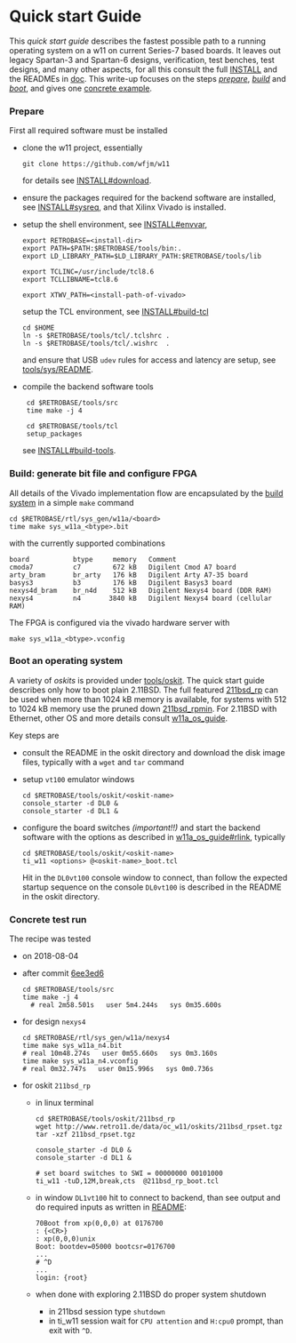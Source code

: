 # Quick start Guide

This _quick start guide_ describes the fastest possible path to a running
operating system on a w11 on current Series-7 based boards. It leaves out
legacy Spartan-3 and Spartan-6 designs, verification, test benches, test
designs, and many other aspects, for all this consult the full
[INSTALL](INSTALL.md) and the READMEs in [doc](.). This write-up
focuses on the steps _[prepare](#user-content-prepare)_,
_[build](#user-content-build)_ and _[boot](#user-content-boot)_,
and gives one [concrete example](#user-content-tested).

### <a id="prepare">Prepare</a>

First all required software must be installed
- clone the w11 project, essentially

      git clone https://github.com/wfjm/w11

  for details see [INSTALL#download](INSTALL.md#user-content-download).

- ensure the packages required for the backend software are installed,
  see [INSTALL#sysreq](INSTALL.md#user-content-sysreq), and that
  Xilinx Vivado is installed.

- setup the shell environment,
  see [INSTALL#envvar](INSTALL.md#user-content-envvar),
  
      export RETROBASE=<install-dir>
      export PATH=$PATH:$RETROBASE/tools/bin:.
      export LD_LIBRARY_PATH=$LD_LIBRARY_PATH:$RETROBASE/tools/lib
      
      export TCLINC=/usr/include/tcl8.6
      export TCLLIBNAME=tcl8.6

      export XTWV_PATH=<install-path-of-vivado>

  setup the TCL environment,
  see [INSTALL#build-tcl](INSTALL.md#user-content-build-tcl)

      cd $HOME
      ln -s $RETROBASE/tools/tcl/.tclshrc .
      ln -s $RETROBASE/tools/tcl/.wishrc  .

   and ensure that USB `udev` rules for access and latency are setup,
   see [tools/sys/README](../tools/sys/README.md).
  
- compile the backend software tools

       cd $RETROBASE/tools/src
       time make -j 4

       cd $RETROBASE/tools/tcl
       setup_packages

  see [INSTALL#build-tools](INSTALL.md#user-content-build-tools).

### <a id="build">Build: generate bit file and configure FPGA</a>

All details of the Vivado implementation flow are encapsulated by the
[build system](doc/README_buildsystem_Vivado.md) in a simple `make` command

    cd $RETROBASE/rtl/sys_gen/w11a/<board>
    time make sys_w11a_<btype>.bit

with the currently supported combinations

    board           btype     memory   Comment
    cmoda7          c7        672 kB   Digilent Cmod A7 board
    arty_bram       br_arty   176 kB   Digilent Arty A7-35 board
    basys3          b3        176 kB   Digilent Basys3 board
    nexys4d_bram    br_n4d    512 kB   Digilent Nexys4 board (DDR RAM)
    nexys4          n4       3840 kB   Digilent Nexys4 board (cellular RAM)

The FPGA is configured via the vivado hardware server with

    make sys_w11a_<btype>.vconfig

### <a id="boot">Boot an operating system</a>

A variety of _oskits_ is provided under [tools/oskit](../tools/oskit).
The quick start guide describes only how to boot plain 2.11BSD. The
full featured [211bsd_rp](../tools/oskit/211bsd_rp/README.md) can be
used when more than 1024 kB memory is available, for systems with 512 to
1024 kB memory use the pruned down
[211bsd_rpmin](../tools/oskit/211bsd_rpmin/README.md).
For 2.11BSD with Ethernet, other OS and more details consult
[w11a_os_guide](w11a_os_guide.md).

Key steps are
- consult the README in the oskit directory and download the disk image files,
  typically with a `wget` and `tar` command
  
- setup `vt100` emulator windows

      cd $RETROBASE/tools/oskit/<oskit-name>
      console_starter -d DL0 &
      console_starter -d DL1 &

- configure the board switches _(important!!)_ and start the backend software
  with the options as described in
  [w11a_os_guide#rlink](w11a_os_guide.md.html#user-content-rlink), typically

      cd $RETROBASE/tools/oskit/<oskit-name>
      ti_w11 <options> @<oskit-name>_boot.tcl

  Hit <ENTER> in the `DL0vt100` console window to connect, than follow
  the expected startup sequence on the console `DL0vt100` is described in the
  README in the oskit directory.

### <a id="tested">Concrete test run</a>
The recipe was tested
- on 2018-08-04
- after commit [6ee3ed6](https://github.com/wfjm/w11/commit/6ee3ed6)

      cd $RETROBASE/tools/src
      time make -j 4
        # real 2m58.501s   user 5m4.244s   sys 0m35.600s

- for design `nexys4`
      
      cd $RETROBASE/rtl/sys_gen/w11a/nexys4
      time make sys_w11a_n4.bit
      # real 10m48.274s   user 0m55.660s   sys 0m3.160s
      time make sys_w11a_n4.vconfig
      # real 0m32.747s   user 0m15.996s   sys 0m0.736s
      
- for oskit `211bsd_rp`
  - in linux terminal
  
        cd $RETROBASE/tools/oskit/211bsd_rp
        wget http://www.retro11.de/data/oc_w11/oskits/211bsd_rpset.tgz
        tar -xzf 211bsd_rpset.tgz

        console_starter -d DL0 &
        console_starter -d DL1 &

        # set board switches to SWI = 00000000 00101000
        ti_w11 -tuD,12M,break,cts  @211bsd_rp_boot.tcl

  - in window `DL1vt100` hit <ENTER> to connect to backend, than see output and do required inputs as written in [README](../tools/oskit/211bsd_rp/README.md):
  
        70Boot from xp(0,0,0) at 0176700
        : {<CR>}
        : xp(0,0,0)unix
        Boot: bootdev=05000 bootcsr=0176700
        ...
        # ^D
        ...
        login: {root}

  - when done with exploring 2.11BSD do proper system shutdown
    - in 211bsd session type `shutdown`
    - in ti_w11 session wait for `CPU attention` and `H:cpu0` prompt,
      than exit with `^D`.

